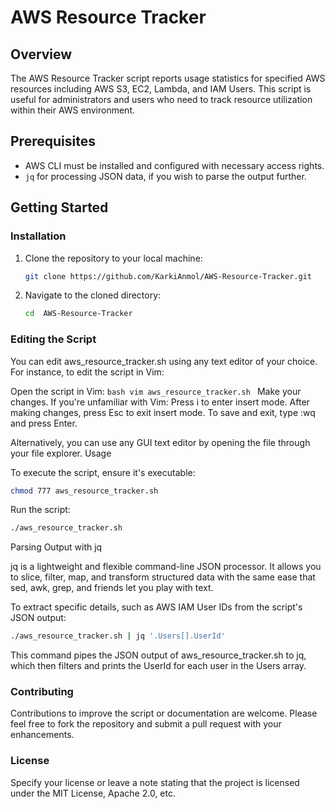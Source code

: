 # AWS Resource Tracker

## Overview
The AWS Resource Tracker script reports usage statistics for specified AWS resources including AWS S3, EC2, Lambda, and IAM Users. This script is useful for administrators and users who need to track resource utilization within their AWS environment.

## Prerequisites
- AWS CLI must be installed and configured with necessary access rights.
- `jq` for processing JSON data, if you wish to parse the output further.

## Getting Started

### Installation
1. Clone the repository to your local machine:
      ```bash
      git clone https://github.com/KarkiAnmol/AWS-Resource-Tracker.git
      ```
2. Navigate to the cloned directory:

      ```bash
      cd  AWS-Resource-Tracker
      ```

### Editing the Script

You can edit aws_resource_tracker.sh using any text editor of your choice. For instance, to edit the script in Vim:

Open the script in Vim:
      ```bash
      vim aws_resource_tracker.sh
      ```
    Make your changes. If you're unfamiliar with Vim:
        Press i to enter insert mode.
        After making changes, press Esc to exit insert mode.
        To save and exit, type :wq and press Enter.

Alternatively, you can use any GUI text editor by opening the file through your file explorer.
Usage

To execute the script, ensure it's executable:

  ```bash
  chmod 777 aws_resource_tracker.sh
  ```
Run the script:

  ```bash
  ./aws_resource_tracker.sh
  ```
Parsing Output with jq

jq is a lightweight and flexible command-line JSON processor. It allows you to slice, filter, map, and transform structured data with the same ease that sed, awk, grep, and friends let you play with text.

To extract specific details, such as AWS IAM User IDs from the script's JSON output:

  ```bash
  ./aws_resource_tracker.sh | jq '.Users[].UserId'
  ```
This command pipes the JSON output of aws_resource_tracker.sh to jq, which then filters and prints the UserId for each user in the Users array.

### Contributing

Contributions to improve the script or documentation are welcome. Please feel free to fork the repository and submit a pull request with your enhancements.
### License

Specify your license or leave a note stating that the project is licensed under the MIT License, Apache 2.0, etc.

